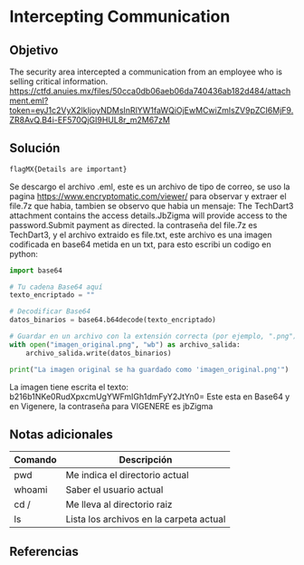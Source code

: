 # Intercepting Communication

## Objetivo
The security area intercepted a communication from an employee who is selling critical information.
https://ctfd.anuies.mx/files/50cca0db06aeb06da740436ab182d484/attachment.eml?token=eyJ1c2VyX2lkIjoyNDMsInRlYW1faWQiOjEwMCwiZmlsZV9pZCI6MjF9.ZR8AvQ.B4i-EF570QjGI9HUL8r_m2M67zM
## Solución
```bash
flagMX{Details are important}
```
Se descargo el archivo .eml, este es un archivo de tipo de correo, se uso la pagina https://www.encryptomatic.com/viewer/ para observar y extraer el file.7z que habia, tambien se observo que habia un mensaje: The TechDart3 attachment contains the access details.JbZigma will provide access to the password.Submit payment as directed.
la contraseña del file.7z es TechDart3, y el archivo extraido es file.txt, este archivo es una imagen codificada en base64 metida en un txt, para esto escribi un codigo en python:

```python
import base64

# Tu cadena Base64 aquí
texto_encriptado = ""  

# Decodificar Base64
datos_binarios = base64.b64decode(texto_encriptado)

# Guardar en un archivo con la extensión correcta (por ejemplo, ".png")
with open("imagen_original.png", "wb") as archivo_salida:
    archivo_salida.write(datos_binarios)

print("La imagen original se ha guardado como 'imagen_original.png'")

```
La imagen tiene escrita el texto: b216b1NKe0RudXpxcmUgYWFmIGh1dmFyY2JtYn0=
Este esta en Base64 y en Vigenere, la contraseña para VIGENERE es jbZigma

## Notas adicionales
| Comando | Descripción  |
|---------|-----------------------------------------|
| pwd     | Me indica el directorio actual          |
| whoami  | Saber el usuario actual                 |
| cd /    | Me lleva al directorio raiz             |
| ls      | Lista los archivos en la carpeta actual |



## Referencias